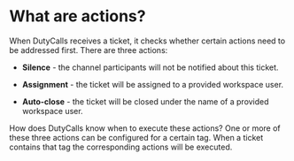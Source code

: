 # What are actions?

When DutyCalls receives a ticket, it checks whether certain actions need to be addressed first. There are three actions:

* **Silence** - the channel participants will not be notified about this ticket.

* **Assignment** - the ticket will be assigned to a provided workspace user.

* **Auto-close** - the ticket will be closed under the name of a provided workspace user.

How does DutyCalls know when to execute these actions? One or more of these three actions can be configured for a certain tag. When a ticket contains that tag the corresponding actions will be executed.
